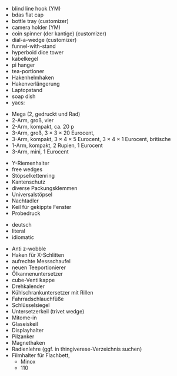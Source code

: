 * blind line hook (YM)
* bdas flat cap
* bottle tray (customizer)
* camera holder (YM)
* coin spinner (der kantige) (customizer)
* dial-a-wedge (customizer)
* funnel-with-stand
* hyperboid dice tower
* kabelkegel
* pi hanger
* tea-portioner
* Hakenhelmhaken
* Hakenverlängerung
* Laptopstand
* soap dish
* yacs:
 - Mega (2, gedruckt und Rad)
 - 2-Arm, groß, vier
 - 2-Arm, kompakt, ca. 20 p
 - 3-Arm, groß, 3 × 3 × 20 Eurocent,
 - 3-Arm, kompakt, 3 × 4 × 5 Eurocent, 3 × 4 × 1 Eurocent, britische
 - 1-Arm, kompakt, 2 Rupien, 1 Eurocent
 - 3-Arm, mini, 1 Eurocent
* Y-Riemenhalter
* free wedges
* Stöpselkettenring
* Kantenschutz
* diverse Packungsklemmen
* Universalstöpsel
* Nachtadler
* Keil für gekippte Fenster
* Probedruck
 - deutsch
 - literal
 - idiomatic
* Anti z-wobble
* Haken für X-Schlitten
* aufrechte Messschaufel
* neuen Teeportionierer
* Ölkannenuntersetzer
* cube-Ventilkappe
* Drehkalender
* Kühlschrankuntersetzer mit Rillen
* Fahrradschlauchfüße
* Schlüsselsiegel
* Untersetzerkeil (trivet wedge)
* Mitome-in
* Glaseiskeil
* Displayhalter
* Pilzanker
* Magnethaken
* Radienlehre (ggf. in thingiverese-Verzeichnis suchen)
* Filmhalter für Flachbett,
  - Minox
  - 110
